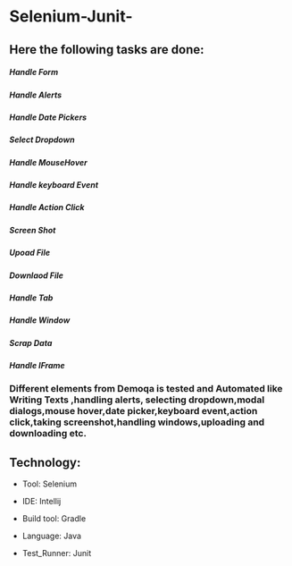 # Selenium-Junit-

## Here the following tasks are done:

##### Handle Form

##### Handle Alerts

##### Handle Date Pickers

##### Select Dropdown

##### Handle MouseHover

##### Handle keyboard Event

##### Handle Action Click

##### Screen Shot 

##### Upoad File

##### Downlaod File 

##### Handle Tab 

##### Handle Window

##### Scrap Data

##### Handle IFrame

### Different elements from Demoqa is tested and Automated like Writing Texts ,handling alerts, selecting dropdown,modal dialogs,mouse hover,date picker,keyboard event,action click,taking screenshot,handling windows,uploading and downloading etc.


## Technology:

* Tool: Selenium

* IDE: Intellij

* Build tool: Gradle

* Language: Java

* Test_Runner: Junit
